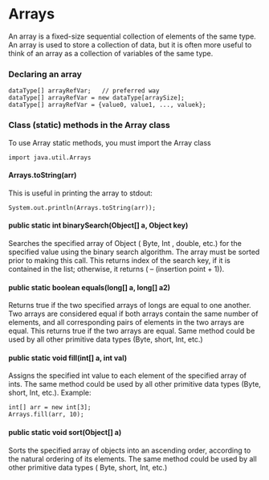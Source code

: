 # Arrays

An array is a fixed-size sequential collection of elements of the same type. An array is used to store a collection of data, but it is often more useful to think of an array as a collection of variables of the same type.

### Declaring an array

```
dataType[] arrayRefVar;   // preferred way
dataType[] arrayRefVar = new dataType[arraySize];
dataType[] arrayRefVar = {value0, value1, ..., valuek};
```

### Class (static) methods in the Array class
To use Array static methods, you must import the Array class
```
import java.util.Arrays
```

#### Arrays.toString(arr)
This is useful in printing the array to stdout:
```
System.out.println(Arrays.toString(arr));
```

#### public static int binarySearch(Object[] a, Object key)
Searches the specified array of Object ( Byte, Int , double, etc.) for the specified value using the binary search algorithm. The array must be sorted prior to making this call. This returns index of the search key, if it is contained in the list; otherwise, it returns ( – (insertion point + 1)).

#### public static boolean equals(long[] a, long[] a2)
Returns true if the two specified arrays of longs are equal to one another. Two arrays are considered equal if both arrays contain the same number of elements, and all corresponding pairs of elements in the two arrays are equal. This returns true if the two arrays are equal. Same method could be used by all other primitive data types (Byte, short, Int, etc.)

#### public static void fill(int[] a, int val)
Assigns the specified int value to each element of the specified array of ints. The same method could be used by all other primitive data types (Byte, short, Int, etc.). Example:

```
int[] arr = new int[3];
Arrays.fill(arr, 10);
```

#### public static void sort(Object[] a)
Sorts the specified array of objects into an ascending order, according to the natural ordering of its elements. The same method could be used by all other primitive data types ( Byte, short, Int, etc.)
